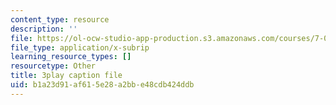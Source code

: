 ```yaml
---
content_type: resource
description: ''
file: https://ol-ocw-studio-app-production.s3.amazonaws.com/courses/7-01sc-fundamentals-of-biology-fall-2011/b1a23d91af615e28a2bbe48cdb424ddb_OBloWTHFPZc.vtt
file_type: application/x-subrip
learning_resource_types: []
resourcetype: Other
title: 3play caption file
uid: b1a23d91-af61-5e28-a2bb-e48cdb424ddb
---
```

